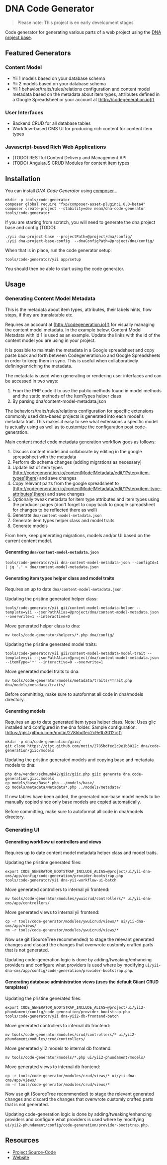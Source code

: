 DNA Code Generator
====================

> Please note: This project is en early development stages

Code generator for generating various parts of a web project using the [DNA project base](http://neamlabs.com/dna-project-base/).

Featured Generators
------------------

### Content Model

* Yii 1 models based on your database schema
* Yii 2 models based on your database schema
* Yii 1 behavior/traits/rules/relations configuration and content model metadata based on the metadata about item types, attributes defined in a Google Spreadsheet or your account at [http://codegeneration.io]()

### User Interfaces

* Backend CRUD for all database tables
* Workflow-based CMS UI for producing rich content for content item types

### Javascript-based Rich Web Applications

* (TODO) RESTful Content Delivery and Management API
* (TODO) AngularJS CRUD Modules for content item types

Installation
-----------

You can install _DNA Code Generator_ using [composer](https://getcomposer.org/download/)...

    mkdir -p tools/code-generator
    composer global require "fxp/composer-asset-plugin:1.0.0-beta4"
    composer create-project --stability=dev neam/dna-code-generator tools/code-generator

If you are starting from scratch, you will need to generate the dna project base and config (TODO):

    ./yii dna-project-base --projectPath=@project/dna/config/
    ./yii dna-project-base-config  --dnaConfigPath=@project/dna/config/

When that is in place, run the code generator setup:
    
    tools/code-generator/yii app/setup

You should then be able to start using the code generator.

Usage
-----

### Generating Content Model Metadata

This is the metadata about item types, attributes, their labels hints, flow steps, if they are translatable etc.

Requires an account at [http://codegeneration.io]() for visually managing the content model metadata. In the example below, Content Model Metadata with id 1 is used as an example. Update the links with the id of the content model you are using in your project.

It is possible to maintain the metadata in a Google spreadsheet and copy paste back and forth between Codegeneration.io and Google Spreadsheets in order to keep them in sync. This is useful when collaboratively defining/enriching the metadata.

The metadata is used when generating or rendering user interfaces and can be accessed in two ways:
   1. From the PHP code it to use the public methods found in model methods and the static methods of the ItemTypes helper class
   2. By parsing dna/content-model-metadata.json

The behaviors/traits/rules/relations configuration for specific extensions commonly used dna-based projects is generated into each model's metadata trait. This makes it easy to see what extensions a specific model is actually using as well as to customize the configuration post code-generation.

Main content model code metadata generation workflow goes as follows:

1. Discuss content model and collaborate by editing in the google spreadsheet with the metadata
2. Perform db schema changes (adding migrations as necessary)
3. Update list of item types [http://codegeneration.io/contentModelMetadata/edit/1?step=item-types](here) and save changes
4. Copy relevant parts from the google spreadsheet to [http://codegeneration.io/contentModelMetadata/edit/1?step=item-type-attributes](here) and save changes
5. Optionally tweak metadata for item type attributes and item types using the producer pages (don't forget to copy back to google spreadsheet for changes to be reflected there as well)
6. Generate `dna/content-model-metadata.json`
7. Generate item types helper class and model traits
8. Generate models

From here, keep generating migrations, models and/or UI based on the current content model.

#### Generating `dna/content-model-metadata.json`

    tools/code-generator/yii dna-content-model-metadata-json --configId=1 | jq '.' > dna/content-model-metadata.json

#### Generating item types helper class and model traits

Requires an up to date `dna/content-model-metadata.json`.

Updating the pristine generated helper class:

    tools/code-generator/yii gii/content-model-metadata-helper --template=yii --jsonPathAlias=@project/dna/content-model-metadata.json --overwrite=1 --interactive=0

Move generated helper class to dna:

    mv tools/code-generator/helpers/*.php dna/config/

Updating the pristine generated model traits:

    tools/code-generator/yii gii/content-model-metadata-model-trait --template=yii --jsonPathAlias=@project/dna/content-model-metadata.json --itemType='*' --interactive=0 --overwrite=1

Move generated model traits to dna:

    mv tools/code-generator/models/metadata/traits/*Trait.php dna/models/metadata/traits/

Before committing, make sure to autoformat all code in dna/models directory.

#### Generating models

Requires an up to date generated item types helper class. Note: Uses giic installed and configured in the dna folder. Sample configuration: [https://gist.github.com/motin/2785bdfec2c9e1b3012c]()

    mkdir -p dna/code-generation/giic/
    git clone https://gist.github.com/motin/2785bdfec2c9e1b3012c dna/code-generation/giic/models

Updating the pristine generated models and copying base and metadata models to dna:

    php dna/vendor/schmunk42/giic/giic.php giic generate dna.code-generation.giic.models
    cp models/base/Base*.php ../models/base/
    cp models/metadata/Metadata*.php ../models/metadata/

If new tables have been added, the generated non-base model needs to be manually copied since only base models are copied automatically.

Before committing, make sure to autoformat all code in dna/models directory.

### Generating UI

#### Generating workflow ui controllers and views

Requires up to date content model metadata helper class and model traits.

Updating the pristine generated files:

    export CODE_GENERATOR_BOOTSTRAP_INCLUDE_ALIAS=@project/ui/yii-dna-cms/app/config/code-generation/provider-bootstrap.php
    tools/code-generator/yii dna-yii-workflow-ui-batch

Move generated controllers to internal yii frontend:

    mv tools/code-generator/modules/ywuicrud/controllers/* ui/yii-dna-cms/app/controllers/

Move generated views to internal yii frontend:

    cp -r tools/code-generator/modules/ywuicrud/views/* ui/yii-dna-cms/app/views/
    rm -r tools/code-generator/modules/ywuicrud/views/*

Now use git (SourceTree recommended) to stage the relevant generated changes and discard the changes that overwrote customly crafted parts that is not generated.

Updating code-generation logic is done by adding/tweaking/enhancing providers and configure what providers is used where by modifying `ui/yii-dna-cms/app/config/code-generation/provider-bootstrap.php`.

#### Generating database administration views (uses the default Giiant CRUD templates)

Updating the pristine generated files:

    export CODE_GENERATOR_BOOTSTRAP_INCLUDE_ALIAS=@project/ui/yii2-phundament/config/code-generation/provider-bootstrap.php
    tools/code-generator/yii dna-yii2-db-frontend-batch

Move generated controllers to internal db frontend:

    mv tools/code-generator/modules/crud/controllers/* ui/yii2-phundament/modules/crud/controllers/

Move generated yii2 models to internal db frontend:

    mv tools/code-generator/models/*.php ui/yii2-phundament/models/

Move generated views to internal db frontend:

    cp -r tools/code-generator/modules/crud/views/* ui/yii-dna-cms/app/views/
    rm -r tools/code-generator/modules/crud/views/*

Now use git (SourceTree recommended) to stage the relevant generated changes and discard the changes that overwrote customly crafted parts that is not generated.

Updating code-generation logic is done by adding/tweaking/enhancing providers and configure what providers is used where by modifying `ui/yii2-phundament/config/code-generation/provider-bootstrap.php`.

Resources
---------

- [Project Source-Code](https://github.com/neam/dna-code-generator)
- [Website](http://neamlabs.com/dna-project-base/)

